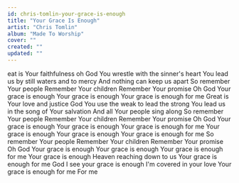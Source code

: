 ```yaml
---
id: chris-tomlin-your-grace-is-enough
title: "Your Grace Is Enough"
artist: "Chris Tomlin"
album: "Made To Worship"
cover: ""
created: ""
updated: ""
---
```


eat is Your faithfulness oh God
You wrestle with the sinner's heart
You lead us by still waters and to mercy
And nothing can keep us apart
So remember Your people
Remember Your children
Remember Your promise
Oh God
Your grace is enough
Your grace is enough
Your grace is enough for me
Great is Your love and justice God
You use the weak to lead the strong
You lead us in the song of Your salvation
And all Your people sing along
So remember Your people
Remember Your children
Remember Your promise
Oh God
Your grace is enough
Your grace is enough
Your grace is enough for me
Your grace is enough
Your grace is enough
Your grace is enough for me
So remember Your people
Remember Your children
Remember Your promise
Oh God
Your grace is enough
Your grace is enough
Your grace is enough for me
Your grace is enough
Heaven reaching down to us
Your grace is enough for me
God I see your grace is enough
I'm covered in your love
Your grace is enough for me
For me